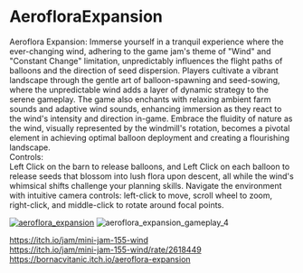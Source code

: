 ﻿# AerofloraExpansion
Aeroflora Expansion: Immerse yourself in a tranquil experience where the ever-changing wind, adhering to the game jam's theme of "Wind" and "Constant Change" limitation, unpredictably influences the flight paths of balloons and the direction of seed dispersion. Players cultivate a vibrant landscape through the gentle art of balloon-spawning and seed-sowing, where the unpredictable wind adds a layer of dynamic strategy to the serene gameplay. The game also enchants with relaxing ambient farm sounds and adaptive wind sounds, enhancing immersion as they react to the wind's intensity and direction in-game. Embrace the fluidity of nature as the wind, visually represented by the windmill's rotation, becomes a pivotal element in achieving optimal balloon deployment and creating a flourishing landscape. \
Controls: \
Left Click on the barn to release balloons, and Left Click on each balloon to release seeds that blossom into lush flora upon descent, all while the wind's whimsical shifts challenge your planning skills. Navigate the environment with intuitive camera controls: left-click to move, scroll wheel to zoom, right-click, and middle-click to rotate around focal points.

[![aeroflora_expansion](https://github.com/bornacvitanic/AerofloraExpansion/assets/16841000/4a0ac3d8-4b0d-4553-900f-8b7bd7be75c6)](https://youtu.be/plE0XbJZ1NA)
![aeroflora_expansion_gameplay_4](https://github.com/bornacvitanic/AerofloraExpansion/assets/16841000/21bf58bd-ae63-4152-bcf9-45f090af88fa)

https://itch.io/jam/mini-jam-155-wind \
https://itch.io/jam/mini-jam-155-wind/rate/2618449 \
https://bornacvitanic.itch.io/aeroflora-expansion
